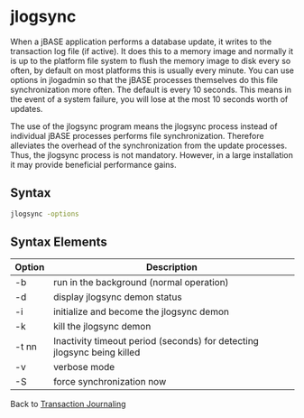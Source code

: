 # jlogsync  

<PageHeader />

When a jBASE application performs a database update, it writes to the transaction log file (if active). It does this to a memory image and normally it is up to the platform file system to flush the memory image to disk every so often, by default on most platforms this is usually every minute.
You can use options in jlogadmin so that the jBASE processes themselves do this file synchronization more often. The default is every 10 seconds. This means in the event of a system failure, you will lose at the most 10 seconds worth of updates.  

The use of the jlogsync program means the jlogsync process instead of individual jBASE processes performs file synchronization. Therefore alleviates the overhead of the synchronization from the update processes. Thus, the jlogsync process is not mandatory. However, in a large installation it may provide beneficial performance gains.

## Syntax

```bash
jlogsync -options
```

## Syntax Elements  

| Option | Description |
| ---    | ---         |
| -b     | run in the background (normal operation)                                |
| -d     | display jlogsync demon status                                           |
| -i     | initialize and become the jlogsync demon                                |
| -k     | kill the jlogsync demon                                                 |
| -t nn  | Inactivity timeout period (seconds) for detecting jlogsync being killed |
| -v     | verbose mode                                                            |
| -S     | force synchronization now                                               |  

Back to [Transaction Journaling](./../README.md)

<PageFooter />
